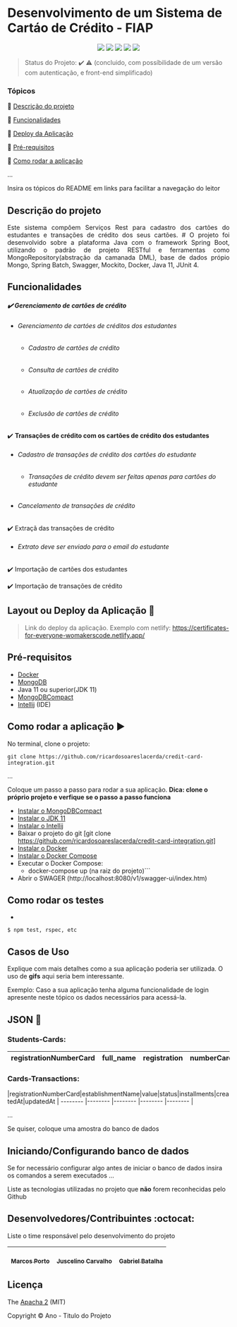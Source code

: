 <h1>Desenvolvimento de um Sistema de Cartáo de Crédito - FIAP</h1> 

<p align="center">
  <img src="http://img.shields.io/static/v1?label=License&message=MIT&color=green&style=for-the-badge"/>
  <img src="http://img.shields.io/static/v1?label=Ruby%20On%20Rails%20&message=6.0.2.2&color=red&style=for-the-badge&logo=ruby"/>
  <img src="http://img.shields.io/static/v1?label=TESTES&message=%3E100&color=GREEN&style=for-the-badge"/>
   <img src="http://img.shields.io/static/v1?label=STATUS&message=EM%20DESENVOLVIMENTO&color=RED&style=for-the-badge"/>
   <img src="http://img.shields.io/static/v1?label=STATUS&message=CONCLUIDO&color=GREEN&style=for-the-badge"/>
</p>

> Status do Projeto: :heavy_check_mark: :warning: (concluido, com possíbilidade de um versão com autenticação, e front-end simplificado)

### Tópicos

:small_blue_diamond: [Descrição do projeto](#descrição-do-projeto)

:small_blue_diamond: [Funcionalidades](#funcionalidades)

:small_blue_diamond: [Deploy da Aplicação](#deploy-da-aplicação-dash)

:small_blue_diamond: [Pré-requisitos](#pré-requisitos)

:small_blue_diamond: [Como rodar a aplicação](#como-rodar-a-aplicação-arrow_forward)

...

Insira os tópicos do README em links para facilitar a navegação do leitor

## Descrição do projeto

<p align="justify">
  Este sistema compôem Serviços Rest para cadastro dos cartões do estudantes e transações de crédito dos seus cartões.
  # O projeto foi desenvolvido sobre a plataforma Java com o framework Spring Boot, utilizando o padrão de projeto RESTful e ferramentas como MongoRepository(abstração da camanada DML), base de dados
própio Mongo, Spring Batch, Swagger, Mockito, Docker, Java 11, JUnit 4.


</p>

## Funcionalidades

##### :heavy_check_mark: **Gerenciamento de cartões de crédito**
- ###### Gerenciamento de cartóes de créditos dos estudantes

  - ###### Cadastro de cartões de crédito
  - ###### Consulta de cartões de crédito
  - ###### Atualização de cartões de crédito
  - ###### Exclusão de cartões de crédito

:heavy_check_mark: **Transações de crédito com os cartões de crédito dos estudantes**
- ###### Cadastro de transações de crédito dos cartões do estudante
  - ###### Transações de crédito devem ser feitas apenas para cartões do estudante

- ###### Cancelamento de transações de crédito

:heavy_check_mark: Extraçã das transações de crédito
- ###### Extrato deve ser enviado para o email do estudante

:heavy_check_mark: Importação de cartões dos estudantes

:heavy_check_mark: Importação de transações de crédito

## Layout ou Deploy da Aplicação :dash:

> Link do deploy da aplicação. Exemplo com netlify: https://certificates-for-everyone-womakerscode.netlify.app/

## Pré-requisitos

- [Docker](https://www.docker.com/products/docker-desktop)
- [MongoDB](https://www.mongodb.com/)
- Java 11 ou superior(JDK 11)
- [MongoDBCompact](https://www.mongodb.com/products/compass)
- [Intellij]() (IDE)

## Como rodar a aplicação :arrow_forward:

No terminal, clone o projeto:

```
git clone https://github.com/ricardosoareslacerda/credit-card-integration.git
```

...

Coloque um passo a passo para rodar a sua aplicação. **Dica: clone o próprio projeto e verfique se o passo a passo funciona**
- [Instalar o MongoDBCompact](https://www.mongodb.com/products/compass)
- [Instalar o JDK 11](https://www.oracle.com/technetwork/java/javase/downloads/jdk11-downloads-5066655.html)
- [Instalar o Intellij](https://www.jetbrains.com/idea/download/#download-section)
- Baixar o projeto do git [git clone https://github.com/ricardosoareslacerda/credit-card-integration.git]
- [Instalar o Docker](https://www.docker.com/products/docker-desktop)
- [Instalar o Docker Compose](https://docs.docker.com/compose/install/)
- Executar o Docker Compose:
  - docker-compose up (na raiz do projeto)```
- Abrir o SWAGER (http://localhost:8080/v1/swagger-ui/index.htm)

## Como rodar os testes

-

```
$ npm test, rspec, etc 
```

## Casos de Uso

Explique com mais detalhes como a sua aplicação poderia ser utilizada. O uso de **gifs** aqui seria bem interessante.

Exemplo: Caso a sua aplicação tenha alguma funcionalidade de login apresente neste tópico os dados necessários para acessá-la.

## JSON :floppy_disk:

### Students-Cards:

|registrationNumberCard|full_name|registration|numberCard|mail|
| -------- |-------- |-------- |-------- |-------- |


### Cards-Transactions:

|registrationNumberCard|establishmentName|value|status|installments|createdAt|updatedAt
| -------- |-------- |-------- |-------- |-------- |

...

Se quiser, coloque uma amostra do banco de dados

## Iniciando/Configurando banco de dados

Se for necessário configurar algo antes de iniciar o banco de dados insira os comandos a serem executados
...

Liste as tecnologias utilizadas no projeto que **não** forem reconhecidas pelo Github

## Desenvolvedores/Contribuintes :octocat:

Liste o time responsável pelo desenvolvimento do projeto

| [<br><sub>Marcos Porto</sub>](https://github.com/maporto) |  [<br><sub>Juscelino Carvalho</sub>](https://github.com/JuscelinoCarvalho) |  [<br><sub>Gabriel Batalha</sub>]() |
| :---: | :---: | :---: 

## Licença

The [Apacha 2]() (MIT)

Copyright :copyright: Ano - Titulo do Projeto